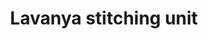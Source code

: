 ---
title: "Lavanya stitching unit"
url: /thiruvananthapuram/lavanya-stitching-unit/
shop: Schneiderei
---